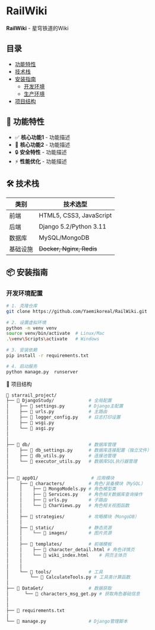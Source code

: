 # RailWiki
**RailWiki** - 星穹铁道的Wiki
 
## 目录
- [功能特性](#-功能特性)
- [技术栈](#-技术栈)
- [安装指南](#-安装指南)
  - [开发环境](#开发环境配置)
  - [生产环境](#生产环境部署)
- [项目结构](#-项目结构)
 
## 🌟 功能特性 
- ✅ **核心功能1** - 功能描述 
- 🎨 **核心功能2** - 功能描述 
- 🔒 **安全特性** - 功能描述
- ⚡ **性能优化** - 功能描述 
 
## 🛠️ 技术栈
| 类别       | 技术选型                 |
|------------|--------------------------|
| 前端       | HTML5, CSS3, JavaScript  |
| 后端       | Django 5.2/Python 3.11 |
| 数据库     | MySQL/MongoDB           |
| 基础设施   | ~~Docker, Nginx, Redis~~     |
 
## 📦 安装指南 
 
### 开发环境配置 
```bash
# 1. 克隆仓库 
git clone https://github.com/Yaemikoreal/RailWiki.git
 
# 2. 设置虚拟环境
python -m venv venv
source venv/bin/activate  # Linux/Mac
.\venv\Scripts\activate   # Windows
 
# 3. 安装依赖
pip install -r requirements.txt 

# 4. 启动服务 
python manage.py  runserver 
```
📂 项目结构

```bash
📁 starrail_project/
├── 📁 DjangoStudy/             # 全局配置
│    ├── 📄 settings.py         # Django主配置
│    ├── 📄 urls.py             # 主路由
│    ├── 📄 logger_config.py    # 日志打印设置
│    ├── 📄 wsgi.py             
│    └── 📄 asgi.py
│
│
├── 📁 db/                      # 数据库管理
│    ├── 📄 db_settings.py      # 数据库连接配置（独立文件）
│    ├── 📄 db_utils.py         # 连接池管理
│    └── 📄 executor_utils.py   # 数据库SQL执行器管理
│    
│
├── 📁 app01/                    # 应用模块
│    ├── 📁 characters/         # 角色/装备模块（MySQL）
│    │    ├── 📄 MongoModels.py # 角色模型类
│    │    ├── 📄 Services.py    # 角色相关数据库查询操作
│    │    ├── 📄 urls.py        # 子路由
│    │    └── 📄 CharViews.py   # 角色相关视图函数
│    │
│    ├── 📁 strategies/         # 攻略模块（MongoDB）
│    │    
│    ├── 📁 static/             # 静态资源
│    │    └── 📁 images/        # 图片资源
│    │
│    ├── 📁 templates/          # 前端模板
│    │    ├── 📄 character_detail.html # 角色详情页
│    │    └── 📄 wiki_index.html    # 网页主体页
│    │
│    │
│    └── 📁 tools/              # 工具
│        └── 📄 CalculateTools.py # 工具类计算函数
│
├── 📁 DataGet/                 # 数据获取 
│      └── 📄 characters_msg_get.py # 获取角色基础信息
│ 
│ 
├── 📄 requirements.txt    
│     
└── 📄 manage.py                # Django管理脚本
```
